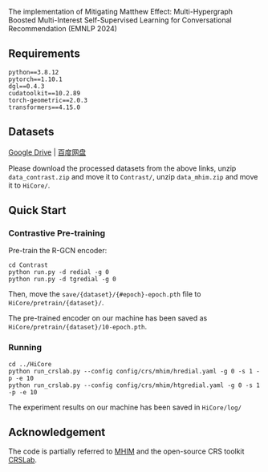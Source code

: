 
The implementation of Mitigating Matthew Effect: Multi-Hypergraph Boosted Multi-Interest Self-Supervised Learning for Conversational Recommendation (EMNLP 2024)


## Requirements

```
python==3.8.12
pytorch==1.10.1
dgl==0.4.3
cudatoolkit==10.2.89
torch-geometric==2.0.3
transformers==4.15.0
```

## Datasets

[Google Drive](https://drive.google.com/drive/folders/1witl2Ga8pQzAsreQhj4QUH7TldzWKzLa?usp=sharing) | [百度网盘](https://pan.baidu.com/s/1WQoWOSrquIZtJz8AGfg9Cg?pwd=mhim)

Please download the processed datasets from the above links, unzip `data_contrast.zip` and move it to `Contrast/`, unzip `data_mhim.zip` and move it to `HiCore/`.

## Quick Start

### Contrastive Pre-training

Pre-train the R-GCN encoder:

```
cd Contrast
python run.py -d redial -g 0
python run.py -d tgredial -g 0
```

Then, move the `save/{dataset}/{#epoch}-epoch.pth` file to `HiCore/pretrain/{dataset}/`.

The pre-trained encoder on our machine has been saved as `HiCore/pretrain/{dataset}/10-epoch.pth`.

### Running

```
cd ../HiCore
python run_crslab.py --config config/crs/mhim/hredial.yaml -g 0 -s 1 -p -e 10
python run_crslab.py --config config/crs/mhim/htgredial.yaml -g 0 -s 1 -p -e 10
```

The experiment results on our machine has been saved in `HiCore/log/`

## Acknowledgement

The code is partially referred to [MHIM](https://github.com/RUCAIBox/MHIM) and the open-source CRS toolkit [CRSLab](https://github.com/RUCAIBox/CRSLab).

